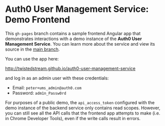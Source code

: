 # Auth0 User Management Service: Demo Frontend

This `gh-pages` branch contains a sample frontend Angular app that demonstrates interactions with a demo instance of the **Auth0 User Management Service**. You can learn more about the service and view its source in the [main branch](https://github.com/twistedstream/auth0-user-management-service).

You can use the app here:

http://twistedstream.github.io/auth0-user-management-service

and log in as an admin user with these credentials:
* Email: `peter+ums_admin@auth0.com`
* Password: `adm1n_Passw0rd`

For purposes of a public demo, the `api_access_token` configured with the demo instance of the backend service only contains read scopes. However, you can still see all the API calls that the frontend app attempts to make (i.e. in Chrome Developer Tools), even if the write calls result in errors.
